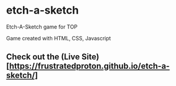# etch-a-sketch
Etch-A-Sketch game for TOP

Game created with HTML, CSS, Javascript

## Check out the (Live Site)[https://frustratedproton.github.io/etch-a-sketch/]
